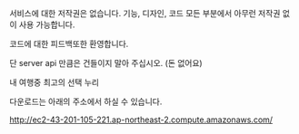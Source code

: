
서비스에 대한 저작권은 없습니다. 
기능, 디자인, 코드 모든 부분에서 아무런 저작권 없이 사용 가능합니다.

코드에 대한 피드백또한 환영합니다.

단 server api 만큼은 건들이지 말아 주십시오.
(돈 없어요)

내 여행중 최고의 선택 누리

다운로드는 아래의 주소에서 하실 수 있습니다.

http://ec2-43-201-105-221.ap-northeast-2.compute.amazonaws.com/